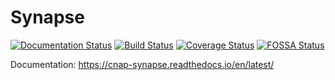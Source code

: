 # Synapse

[![Documentation Status](https://readthedocs.org/projects/cnap-synapse/badge/?version=latest)](http://cnap-synapse.readthedocs.io/en/latest/?badge=latest)
[![Build Status](https://travis-ci.org/cnap-cobre/synapse.svg?branch=master)](https://travis-ci.org/cnap-cobre/synapse)
[![Coverage Status](https://coveralls.io/repos/github/cnap-cobre/synapse/badge.svg)](https://coveralls.io/github/cnap-cobre/synapse)
[![FOSSA Status](https://app.fossa.io/api/projects/git%2Bgithub.com%2Fcnap-cobre%2Fsynapse.svg?type=shield)](https://app.fossa.io/projects/git%2Bgithub.com%2Fcnap-cobre%2Fsynapse?ref=badge_shield)

Documentation:  https://cnap-synapse.readthedocs.io/en/latest/
